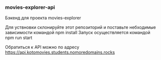### movies-explorer-api
Бэкенд для проекта movies-explorer

Для уствновки склонируйте этот репозиторий и поставьте небходимые зависимости командой npm install
Запуск осуществляется командой npm run start

Обратиться к API можно по адресу https://api.kotomovies.students.nomoredomains.rocks
